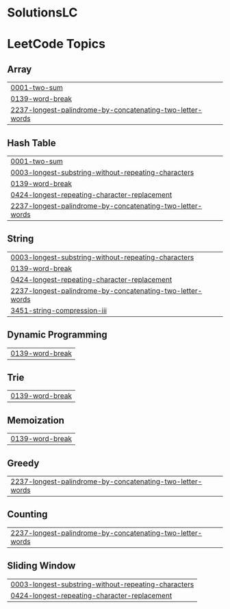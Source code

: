 # SolutionsLC
<!---LeetCode Topics Start-->
# LeetCode Topics
## Array
|  |
| ------- |
| [0001-two-sum](https://github.com/SivaKarthikPara/SolutionsLC/tree/master/0001-two-sum) |
| [0139-word-break](https://github.com/SivaKarthikPara/SolutionsLC/tree/master/0139-word-break) |
| [2237-longest-palindrome-by-concatenating-two-letter-words](https://github.com/SivaKarthikPara/SolutionsLC/tree/master/2237-longest-palindrome-by-concatenating-two-letter-words) |
## Hash Table
|  |
| ------- |
| [0001-two-sum](https://github.com/SivaKarthikPara/SolutionsLC/tree/master/0001-two-sum) |
| [0003-longest-substring-without-repeating-characters](https://github.com/SivaKarthikPara/SolutionsLC/tree/master/0003-longest-substring-without-repeating-characters) |
| [0139-word-break](https://github.com/SivaKarthikPara/SolutionsLC/tree/master/0139-word-break) |
| [0424-longest-repeating-character-replacement](https://github.com/SivaKarthikPara/SolutionsLC/tree/master/0424-longest-repeating-character-replacement) |
| [2237-longest-palindrome-by-concatenating-two-letter-words](https://github.com/SivaKarthikPara/SolutionsLC/tree/master/2237-longest-palindrome-by-concatenating-two-letter-words) |
## String
|  |
| ------- |
| [0003-longest-substring-without-repeating-characters](https://github.com/SivaKarthikPara/SolutionsLC/tree/master/0003-longest-substring-without-repeating-characters) |
| [0139-word-break](https://github.com/SivaKarthikPara/SolutionsLC/tree/master/0139-word-break) |
| [0424-longest-repeating-character-replacement](https://github.com/SivaKarthikPara/SolutionsLC/tree/master/0424-longest-repeating-character-replacement) |
| [2237-longest-palindrome-by-concatenating-two-letter-words](https://github.com/SivaKarthikPara/SolutionsLC/tree/master/2237-longest-palindrome-by-concatenating-two-letter-words) |
| [3451-string-compression-iii](https://github.com/SivaKarthikPara/SolutionsLC/tree/master/3451-string-compression-iii) |
## Dynamic Programming
|  |
| ------- |
| [0139-word-break](https://github.com/SivaKarthikPara/SolutionsLC/tree/master/0139-word-break) |
## Trie
|  |
| ------- |
| [0139-word-break](https://github.com/SivaKarthikPara/SolutionsLC/tree/master/0139-word-break) |
## Memoization
|  |
| ------- |
| [0139-word-break](https://github.com/SivaKarthikPara/SolutionsLC/tree/master/0139-word-break) |
## Greedy
|  |
| ------- |
| [2237-longest-palindrome-by-concatenating-two-letter-words](https://github.com/SivaKarthikPara/SolutionsLC/tree/master/2237-longest-palindrome-by-concatenating-two-letter-words) |
## Counting
|  |
| ------- |
| [2237-longest-palindrome-by-concatenating-two-letter-words](https://github.com/SivaKarthikPara/SolutionsLC/tree/master/2237-longest-palindrome-by-concatenating-two-letter-words) |
## Sliding Window
|  |
| ------- |
| [0003-longest-substring-without-repeating-characters](https://github.com/SivaKarthikPara/SolutionsLC/tree/master/0003-longest-substring-without-repeating-characters) |
| [0424-longest-repeating-character-replacement](https://github.com/SivaKarthikPara/SolutionsLC/tree/master/0424-longest-repeating-character-replacement) |
<!---LeetCode Topics End-->
